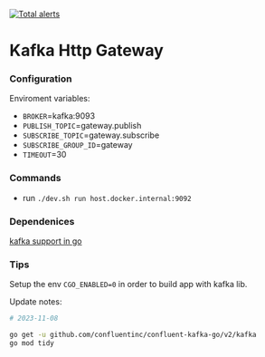 [![Total alerts](https://img.shields.io/lgtm/alerts/g/sygnowski/kafka-gateway.svg?logo=lgtm&logoWidth=18)](https://lgtm.com/projects/g/sygnowski/kafka-gateway/alerts/)

# Kafka Http Gateway

### Configuration

Enviroment variables:
 - `BROKER`=kafka:9093
 - `PUBLISH_TOPIC`=gateway.publish
 - `SUBSCRIBE_TOPIC`=gateway.subscribe
 - `SUBSCRIBE_GROUP_ID`=gateway
 - `TIMEOUT`=30

### Commands

 - run `./dev.sh run host.docker.internal:9092`


### Dependenices

[kafka support in go](http://github.com/confluentinc/confluent-kafka-go)

### Tips

Setup the env `CGO_ENABLED=0` in order to build app with kafka lib.

Update notes:
```bash
# 2023-11-08

go get -u github.com/confluentinc/confluent-kafka-go/v2/kafka
go mod tidy

```
